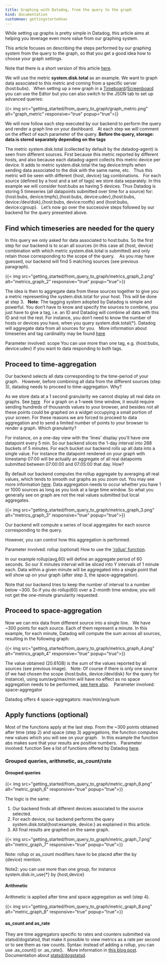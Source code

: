 ```yaml
---
title: Graphing with Datadog, from the query to the graph
kind: documentation
customnav: gettingstartednav
---
```


While setting up graphs is pretty simple in Datadog, this article aims at helping you leverage even more value from our graphing system.

This article focuses on describing the steps performed by our graphing system from the query to the graph, so that you get a good idea how to choose your graph settings.

Note that there is a short version of this article [here](/graphing/faq/how-does-datadog-render-graphs-my-graph-doesn-t-show-the-values-i-m-expecting).

We will use the metric **system.disk.total** as an example. We want to graph data associated to this metric and coming from a specific server (host:bubs).
 
When setting up a new graph in a [Timeboard](/graphing/dashboards/timeboard)/[Screenboard](/graphing/dashboards/screenboard) you can use the Editor but you can also switch to the JSON tab to set up advanced queries:

{{< img src="getting_started/from_query_to_graph/graph_metric.png" alt="graph_metric" responsive="true" popup="true">}}

We will now follow each step executed by our backend to perform the query and render a graph line on your dashboard.
 
At each step we will comment on the effect of each parameter of the query.
**Before the query, storage: data is stored separately depending on the tags**

The metric system.disk.total (collected by default by the datadog-agent) is seen from different sources.
First because this metric reported by different hosts, and also because each datadog-agent collects this metric device per device. It adds to metric system.disk.total the tag device:tmpfs when sending data associated to the disk with the same name, etc.
 
Thus this metric will be seen with different {host, device} tag combinations.
 
For each source (defined by a host and a set of tags) we store data separately.
In this example we will consider host:bubs as having 5 devices. Thus Datadog is storing 5 timeseries (all datapoints submitted over time for a source) for: {host:bubs, device:tmpfs},{host:bubs, device:udev},{host:bubs, device:/dev/disk},{host:bubs, device:rootfs} and {host:bubs, device:cgroup}.
 
Let’s now go over the successive steps followed by our backend for the query presented above.

## Find which timeseries are needed for the query 

In this query we only asked for data associated to host:bubs. So the first step for our backend is to scan all sources (in this case all {host, device} combination with which metric system.disk.total is submitted) and only retain those corresponding to the scope of the query. 
 
As you may have guessed, our backend will find 5 matching sources (see previous paragraph).

{{< img src="getting_started/from_query_to_graph/metrics_graph_2.png" alt="metrics_graph_2" responsive="true" popup="true">}}

The idea is then to aggregate data from these sources together to give you a metric representing the system.disk.total for your host. This will be done at step 3.
 
**Note**: The tagging system adopted by Datadog is simple and powerful. You don’t have to know and specify the sources to combine, you just have to give a tag, i.e. an ID and Datadog will combine all data with this ID and not the rest. For instance, you don’t need to know the number of hosts or devices you have, when you query system.disk.total{*}. Datadog will aggregate data from all sources for you.
 
More information about timeseries and tag cardinality may be found [here](/getting_started/custom_metrics)

Parameter involved: scope
You can use more than one tag, e.g. {host:bubs, device:udev} if you want to data responding to both tags.

## Proceed to time-aggregation

Our backend selects all data corresponding to the time-period of your graph.
 
However, before combining all data from the different sources (step 3), datadog needs to proceed to time-aggregation.
Why?

As we store data at a 1 second granularity we cannot display all real data on graphs. See [here](/graphing/faq/how-is-data-aggregated-in-graphs)
 
For a graph on a 1-week time window, it would require sending hundreds of thousands values to your browser, and besides not all these points could be graphed on a widget occupying a small portion of your screen. For these reasons we are forced to proceed to data aggregation and to send a limited number of points to your browser to render a graph.
Which granularity?

For instance, on a one-day view with the 'lines' display you'll have one datapoint every 5 min. So our backend slices the 1-day interval into 288 buckets of 5 minutes. For each bucket our backend rolls up all data into a single value. For instance the datapoint rendered on your graph with timestamp 07:00 will be actually an aggregate of all real datapoints submitted between 07:00:00 and 07:05:00 that day.
How?

By default our backend computes the rollup aggregate by averaging all real values, which tends to smooth out graphs as you zoom out. You may see more information [here](/graphing/faq/why-does-zooming-out-a-timeframe-also-smooth-out-my-graphs).
Data aggregation needs to occur whether you have 1 or 1000 sources as long as you look at a large time window. So what you generally see on graph are not the real values submitted but local aggregates.

{{< img src="getting_started/from_query_to_graph/metrics_graph_3.png" alt="metrics_graph_3" responsive="true" popup="true">}}

Our backend will compute a series of local aggregates for each source corresponding to the query.

However, you can control how this aggregation is performed.

Parameter involved: rollup (optional)
How to use the ['rollup' function](/graphing/miscellaneous/functions/#rollup).

In our example rollup(avg,60) will define an aggregate period of 60 seconds. So our X minutes interval will be sliced into Y intervals of 1 minute each. Data within a given minute will be aggregated into a single point that will show up on your graph (after step 3, the space-aggregation).

Note that our backend tries to keep the number of interval to a number below ~300. So if you do rollup(60) over a 2-month time window, you will not get the one-minute granularity requested.

## Proceed to space-aggregation  

Now we can mix data from different source into a single line.
 
We have ~300 points for each source. Each of them represent a minute.
In this example, for each minute, Datadog will compute the sum across all sources, resulting in the following graph:

{{< img src="getting_started/from_query_to_graph/metrics_graph_4.png" alt="metrics_graph_4" responsive="true" popup="true">}}

The value obtained (20.61GB) is the sum of the values reported by all sources (see previous image).
 
Note: Of course if there is only one source (if we had chosen the scope {host:bubs, device:/dev/disk} for the query for instance), using sum/avg/max/min will have no effect as no space aggregation needs to be performed, [see here also](/graphing/faq/i-m-switching-between-the-sum-min-max-avg-aggregators-but-the-values-look-the-same).
  
Parameter involved: space-aggregator

Datadog offers 4 space-aggregators: max/min/avg/sum 

## Apply functions (optional)

Most of the functions apply at the last step. From the ~300 points obtained after time (step 2) and space (step 3) aggregations, the function computes new values which you will see on your graph.
 
In this example the function abs makes sure that your results are positive numbers.
 
Parameter involved: function
See a list of functions offered by Datadog [here](/graphing/miscellaneous/).

### Grouped queries, arithmetic, as_count/rate
 
#### Grouped queries 

{{< img src="getting_started/from_query_to_graph/metric_graph_6.png" alt="metric_graph_6" responsive="true" popup="true">}}

The logic is the same:
 
1. Our backend finds all different devices associated to the source selected.
2. For each device, our backend performs the query system.disk.total{host:example, device:<device>} as explained in this article.
3. All final results are graphed on the same graph.

{{< img src="getting_started/from_query_to_graph/metric_graph_7.png" alt="metric_graph_7" responsive="true" popup="true">}}

Note: rollup or as_count modifiers have to be placed after the by {device} mention.

Note2: you can use more than one group, for instance system.disk.in_use{*} by {host,device}

#### Arithmetic

Arithmetic is applied after time and space aggregation as well (step 4).

{{< img src="getting_started/from_query_to_graph/metric_graph_8.png" alt="metric_graph_8" responsive="true" popup="true">}}

#### as_count and as_rate

They are time aggregators specific to rates and counters submitted via statsd/dogstatsd, that make it possible to view metrics as a rate per second or to see them as raw counts.
Syntax: instead of adding a rollup, you can use .as_count() or .as_rate().
 
More information in [this blog post](https://www.datadoghq.com/blog/visualize-statsd-metrics-counts-graphing/).
Documentation about [statsd/dogstatsd](/developers/dogstatsd).